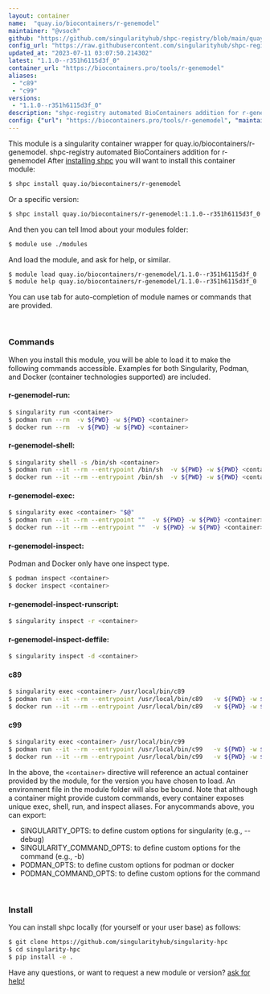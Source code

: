 ```yaml
---
layout: container
name:  "quay.io/biocontainers/r-genemodel"
maintainer: "@vsoch"
github: "https://github.com/singularityhub/shpc-registry/blob/main/quay.io/biocontainers/r-genemodel/container.yaml"
config_url: "https://raw.githubusercontent.com/singularityhub/shpc-registry/main/quay.io/biocontainers/r-genemodel/container.yaml"
updated_at: "2023-07-11 03:07:50.214302"
latest: "1.1.0--r351h6115d3f_0"
container_url: "https://biocontainers.pro/tools/r-genemodel"
aliases:
 - "c89"
 - "c99"
versions:
 - "1.1.0--r351h6115d3f_0"
description: "shpc-registry automated BioContainers addition for r-genemodel"
config: {"url": "https://biocontainers.pro/tools/r-genemodel", "maintainer": "@vsoch", "description": "shpc-registry automated BioContainers addition for r-genemodel", "latest": {"1.1.0--r351h6115d3f_0": "sha256:2d862693994023f19c721cab8245357f6c97a510f5f7c0181a0fea12487d415b"}, "tags": {"1.1.0--r351h6115d3f_0": "sha256:2d862693994023f19c721cab8245357f6c97a510f5f7c0181a0fea12487d415b"}, "docker": "quay.io/biocontainers/r-genemodel", "aliases": {"c89": "/usr/local/bin/c89", "c99": "/usr/local/bin/c99"}}
---
```


This module is a singularity container wrapper for quay.io/biocontainers/r-genemodel.
shpc-registry automated BioContainers addition for r-genemodel
After [installing shpc](#install) you will want to install this container module:


```bash
$ shpc install quay.io/biocontainers/r-genemodel
```

Or a specific version:

```bash
$ shpc install quay.io/biocontainers/r-genemodel:1.1.0--r351h6115d3f_0
```

And then you can tell lmod about your modules folder:

```bash
$ module use ./modules
```

And load the module, and ask for help, or similar.

```bash
$ module load quay.io/biocontainers/r-genemodel/1.1.0--r351h6115d3f_0
$ module help quay.io/biocontainers/r-genemodel/1.1.0--r351h6115d3f_0
```

You can use tab for auto-completion of module names or commands that are provided.

<br>

### Commands

When you install this module, you will be able to load it to make the following commands accessible.
Examples for both Singularity, Podman, and Docker (container technologies supported) are included.

#### r-genemodel-run:

```bash
$ singularity run <container>
$ podman run --rm  -v ${PWD} -w ${PWD} <container>
$ docker run --rm  -v ${PWD} -w ${PWD} <container>
```

#### r-genemodel-shell:

```bash
$ singularity shell -s /bin/sh <container>
$ podman run --it --rm --entrypoint /bin/sh  -v ${PWD} -w ${PWD} <container>
$ docker run --it --rm --entrypoint /bin/sh  -v ${PWD} -w ${PWD} <container>
```

#### r-genemodel-exec:

```bash
$ singularity exec <container> "$@"
$ podman run --it --rm --entrypoint ""  -v ${PWD} -w ${PWD} <container> "$@"
$ docker run --it --rm --entrypoint ""  -v ${PWD} -w ${PWD} <container> "$@"
```

#### r-genemodel-inspect:

Podman and Docker only have one inspect type.

```bash
$ podman inspect <container>
$ docker inspect <container>
```

#### r-genemodel-inspect-runscript:

```bash
$ singularity inspect -r <container>
```

#### r-genemodel-inspect-deffile:

```bash
$ singularity inspect -d <container>
```


#### c89

```bash
$ singularity exec <container> /usr/local/bin/c89
$ podman run --it --rm --entrypoint /usr/local/bin/c89   -v ${PWD} -w ${PWD} <container> -c " $@"
$ docker run --it --rm --entrypoint /usr/local/bin/c89   -v ${PWD} -w ${PWD} <container> -c " $@"
```


#### c99

```bash
$ singularity exec <container> /usr/local/bin/c99
$ podman run --it --rm --entrypoint /usr/local/bin/c99   -v ${PWD} -w ${PWD} <container> -c " $@"
$ docker run --it --rm --entrypoint /usr/local/bin/c99   -v ${PWD} -w ${PWD} <container> -c " $@"
```



In the above, the `<container>` directive will reference an actual container provided
by the module, for the version you have chosen to load. An environment file in the
module folder will also be bound. Note that although a container
might provide custom commands, every container exposes unique exec, shell, run, and
inspect aliases. For anycommands above, you can export:

 - SINGULARITY_OPTS: to define custom options for singularity (e.g., --debug)
 - SINGULARITY_COMMAND_OPTS: to define custom options for the command (e.g., -b)
 - PODMAN_OPTS: to define custom options for podman or docker
 - PODMAN_COMMAND_OPTS: to define custom options for the command

<br>

### Install

You can install shpc locally (for yourself or your user base) as follows:

```bash
$ git clone https://github.com/singularityhub/singularity-hpc
$ cd singularity-hpc
$ pip install -e .
```

Have any questions, or want to request a new module or version? [ask for help!](https://github.com/singularityhub/singularity-hpc/issues)